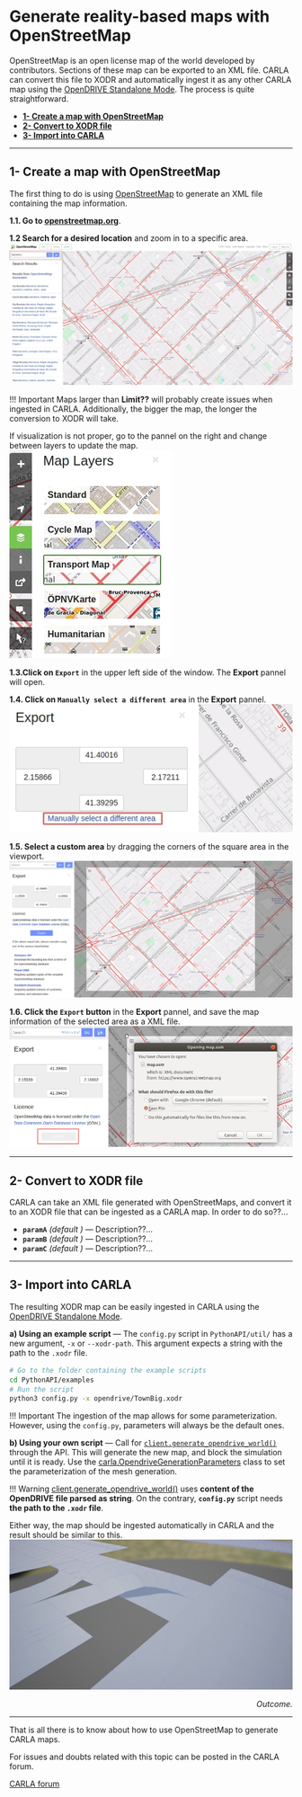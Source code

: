 # Generate reality-based maps with OpenStreetMap

OpenStreetMap is an open license map of the world developed by contributors. Sections of these map can be exported to an XML file. CARLA can convert this file to XODR and automatically ingest it as any other CARLA map using the [OpenDRIVE Standalone Mode](#adv_opendrive.md). The process is quite straightforward.  

*   [__1- Create a map with OpenStreetMap__](#1-create-a-map-with-openstreetmap)  
*   [__2- Convert to XODR file__](#2-convert-to-xodr-file)  
*   [__3- Import into CARLA__](#3-import-into-carla)  

---
## 1- Create a map with OpenStreetMap

The first thing to do is using [OpenStreetMap](#openstreetmap.org) to generate an XML file containing the map information.  

__1.1. Go to [openstreetmap.org](openstreetmap.org)__.  

__1.2 Search for a desired location__ and zoom in to a specific area.  
![openstreetmap_view](img/tuto_g_openstreetmap_view.jpg)  

!!! Important
    Maps larger than __Limit??__ will probably create issues when ingested in CARLA. Additionally, the bigger the map, the longer the conversion to XODR will take.  

If visualization is not proper, go to the pannel on the right and change between layers to update the map.  
![openstreetmap_layers](img/tuto_g_openstreetmap_layers.jpg)  

__1.3.Click on `Export`__ in the upper left side of the window. The __Export__ pannel will open.  

__1.4. Click on `Manually select a different area`__ in the __Export__ pannel.  
![openstreetmap_manually](img/tuto_g_openstreetmap_manually.jpg)  

__1.5. Select a custom area__ by dragging the corners of the square area in the viewport.  
![openstreetmap_area](img/tuto_g_openstreetmap_area.jpg)  

__1.6. Click the `Export` button__ in the __Export__ pannel, and save the map information of the selected area as a XML file.  
![openstreetmap_save](img/tuto_g_openstreetmap_save.jpg)

---
## 2- Convert to XODR file

CARLA can take an XML file generated with OpenStreetMaps, and convert it to an XODR file that can be ingested as a CARLA map. In order to do so??...  

*   __`paramA`__ *(default )* — Description??...  
*   __`paramB`__ *(default )* — Description??...
*   __`paramC`__ *(default )* — Description??...  

---
## 3- Import into CARLA

The resulting XODR map can be easily ingested in CARLA using the [OpenDRIVE Standalone Mode](#adv_opendrive.md).  

__a) Using an example script__ — The `config.py` script in `PythonAPI/util/` has a new argument, `-x` or `--xodr-path`. This argument expects a string with the path to the `.xodr` file.

```sh
# Go to the folder containing the example scripts
cd PythonAPI/examples
# Run the script
python3 config.py -x opendrive/TownBig.xodr
```

!!! Important
    The ingestion of the map allows for some parameterization. However, using the `config.py`, parameters will always be the default ones.  

__b) Using your own script__ — Call for [`client.generate_opendrive_world()`](python_api.md#carla.Client.generate_opendrive_world) through the API. This will generate the new map, and block the simulation until it is ready. Use the [carla.OpendriveGenerationParameters](python_api.md#carla.OpendriveGenerationParameters) class to set the parameterization of the mesh generation. 

!!! Warning
    [client.generate_opendrive_world()](python_api.md#carla.Client.generate_opendrive_world) uses __content of the OpenDRIVE file parsed as string__. On the contrary, __`config.py`__ script needs __the path to the `.xodr` file__.

Either way, the map should be ingested automatically in CARLA and the result should be similar to this.  
![opendrive_meshissue](img/opendrive_meshissue.jpg)
<div style="text-align: right"><i>Outcome.</i></div>

---

That is all there is to know about how to use OpenStreetMap to generate CARLA maps.  

For issues and doubts related with this topic can be posted in the CARLA forum.  

<div class="build-buttons">
<p>
<a href="https://forum.carla.org/" target="_blank" class="btn btn-neutral" title="Go to the CARLA forum">
CARLA forum</a>
</p>
</div>

